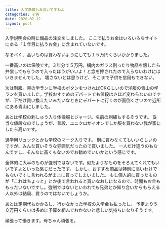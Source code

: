 ```yaml
---
title: 入学準備もお高いですわよ
categories: 子供
date: 2020-02-12
layout: post
---
```


入学説明会の時に備品の注文をしました。
ここで払うお金はいろいろなサイトにある「１年目に払うお金」に含まれていないです。

なるべく、高いものは買わないようにしても１５万円くらいかかりました。

一番高いのは保険です。３年分で５万円。構内のガラス割ったり物品を壊したら弁償してもらうので入ったほうがいいよ！と念を押されたので入らないわけにはいきませんでした。
壊さないとは思うけど、そこまで子供を信用もできない。

次は制服。黒の学ランに学校のボタンをつければOKらしいので洋服の青山の学ランを買いました。学校おすすめのデパートでも値段はさほど変わらないのですが、下だけ買い換えたいみたいなときにデパートに行くのが面倒くさいので近所にある青山にしました。

あとは学校の刺しゅう入り体操服とジャージ。名前の刺繍もするそうです。
妥当な値段なのでしょうが、普段、ユニクロかイオンでしか服を買わない我が家にしたら高いです。

通学用リュックとかも学校のマーク入りです。
別に買わなくてもいいらしいのですが、みんな買いそうな雰囲気だったので買いました。
一人だけ違うのもなんですし、そんなに高くもないのでお勧めでいいかという感じです。

全体的に大半のものが強制ではないです。似たようなものをそろえてくれてもいいですよといった感じだったです。
しかし、おすすめ商品は特別に高いわけでもないですし言われるがままに買ってしまいました。
もし個人的に買ったものが「これはちょっと」とか後で言われると買いなおしになるので、時間もお金ももったいないですし。強制ではないといわれても兄弟とか知り合いからもらえる人以外は結局、買うのではないでしょうか。

あとは定期代もかかるし、行かなかった学校の入学金も払ったし。
予定より５０万円くらいは多めに予算を組んでおかないと悲しい気持ちになりそうです。

頑張って働きます。母ちゃん頑張る。